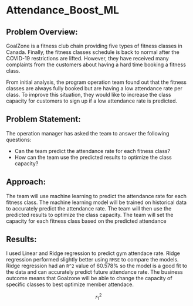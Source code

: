 # Attendance_Boost_ML
 
## Problem Overview:

GoalZone is a fitness club chain providing five types of fitness classes in Canada. Finally, the fitness classes schedule is back to normal after the COVID-19 restrictions are lifted. However, they have received many complaints from the customers about having a hard time booking a fitness class.

From initial analysis, the program operation team found out that the fitness classes are always fully booked but are having a low attendance rate per class. To improve this situation, they would like to increase the class capacity for customers to sign up if a low attendance rate is predicted.

## Problem Statement:

The operation manager has asked the team to answer the following questions: 
- Can the team predict the attendance rate for each fitness class? 
- How can the team use the predicted results to optimize the class capacity?

## Approach: 
The team will use machine learning to predict the attendance rate for each fitness class. 
The machine learning model will be trained on historical data to accurately predict the attendance rate. 
The team will then use the predicted results to optimize the class capacity. The team will set the capacity for each fitness class based on the predicted attendance

## Results:

I used Linear and Ridge regression to predict gym attendace rate. 
Ridge regression performed slightly better using `RMSE` to compare the models.
Ridge regression had an `R^2` value of 60.578% so the model is a good fit to the data and can accurately predict future attendance rate.
The business outcome means that Goalzone will be able to change the capacity of specific classes to best optimize member attendace. 


$$r_{1}^2$$
